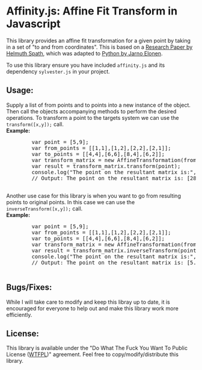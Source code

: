 <h1>Affinity.js: Affine Fit Transform in Javascript</h1>
<p>
    This library provides an affine fit transformation for a given point by taking in a set of "to and from coordinates". This is based on a <a href="http://hrcak.srce.hr/file/1425" target="_blank">Research Paper by Helmuth Spath</a>, which was adapted to <a href="http://elonen.iki.fi/code/misc-notes/affine-fit/" target="_blank">Python by Jarno Elonen</a>.
</p>
<p>
    To use this library ensure you have included <code>affinity.js</code> and its dependency <code>sylvester.js</code> in your project.
</p>
<h2>Usage:</h2>
<p>
    Supply a list of from points and to points into a new instance of the object. Then call the objects accompanying methods to perform the desired operations. To transform a point to the targets system we can use the <code>transform([x,y]);</code> call.<br/>
    <strong>Example:</strong>
    <pre>
        var point = [5,9];
        var from_points = [[1,1],[1,2],[2,2],[2,1]];
        var to_points = [[4,4],[6,6],[8,4],[6,2]];
        var transform_matrix = new AffineTransformation(from_points, to_points);
        var result = transform_matrix.transform(point);
        console.log("The point on the resultant matrix is:", result); 
        // Output: The point on the resultant matrix is: [28.000000000000004, 12.000000000000028]
    </pre>
</p>
<p>
    Another use case for this library is when you want to go from resulting points to original points. In this case we can use the <code>inverseTransform([x,y]);</code> call.<br/>
    <strong>Example:</strong>
    <pre>
        var point = [5,9];
        var from_points = [[1,1],[1,2],[2,2],[2,1]];
        var to_points = [[4,4],[6,6],[8,4],[6,2]];
        var transform_matrix = new AffineTransformation(from_points, to_points);
        var result = transform_matrix.inverseTransform(point);
        console.log("The point on the resultant matrix is:", result); 
        // Output: The point on the resultant matrix is: [5.551115123125783e-16, 2.5000000000000018]
    </pre>
</p>
<h2>Bugs/Fixes:</h2>
<p>
    While I will take care to modify and keep this libray up to date, it is encouraged for everyone to help out and make this library work more efficiently.
</p>
<h2>License:</h2>
<p>
    This library is available under the "Do What The Fuck You Want To Public License (<a href="http://www.wtfpl.net/" target="_blank">WTFPL</a>)" agreement. Feel free to copy/modify/distribute this library.

</p>